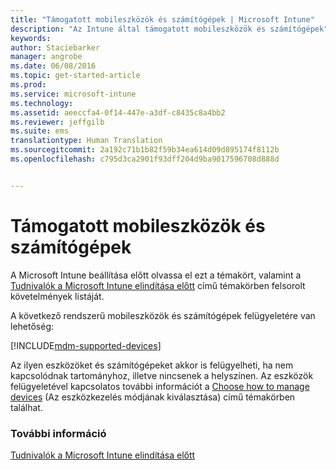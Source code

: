 ```yaml
---
title: "Támogatott mobileszközök és számítógépek | Microsoft Intune"
description: "Az Intune által támogatott mobileszközök és számítógépek"
keywords: 
author: Staciebarker
manager: angrobe
ms.date: 06/08/2016
ms.topic: get-started-article
ms.prod: 
ms.service: microsoft-intune
ms.technology: 
ms.assetid: aeeccfa4-0f14-447e-a3df-c8435c8a4bb2
ms.reviewer: jeffgilb
ms.suite: ems
translationtype: Human Translation
ms.sourcegitcommit: 2a192c71b1b82f59b34ea614d09d895174f8112b
ms.openlocfilehash: c795d3ca2901f93dff204d9ba9017596708d888d


---
```


# Támogatott mobileszközök és számítógépek

A Microsoft Intune beállítása előtt olvassa el ezt a témakört, valamint a [Tudnivalók a Microsoft Intune elindítása előtt](what-to-know-before-you-start-microsoft-intune.md) című témakörben felsorolt követelmények listáját.

A következő rendszerű mobileszközök és számítógépek felügyeletére van lehetőség:

[!INCLUDE[mdm-supported-devices](../includes/mdm-supported-devices.md)]

Az ilyen eszközöket és számítógépeket akkor is felügyelheti, ha nem kapcsolódnak tartományhoz, illetve nincsenek a helyszínen. Az eszközök felügyeletével kapcsolatos további információt a [Choose how to manage devices](/Intune/get-started/choose-how-to-manage-devices) (Az eszközkezelés módjának kiválasztása) című témakörben találhat.


### További információ
[Tudnivalók a Microsoft Intune elindítása előtt](what-to-know-before-you-start-microsoft-intune.md)



<!--HONumber=Jul16_HO4-->


